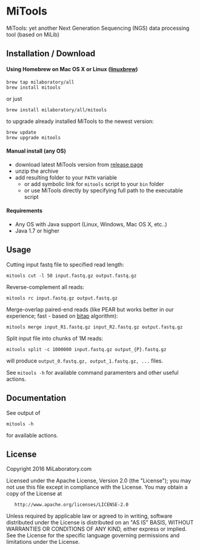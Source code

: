 MiTools
=======

MiTools: yet another Next Generation Sequencing (NGS) data processing tool (based on MiLib)

## Installation / Download

#### Using Homebrew on Mac OS X or Linux ([linuxbrew](http://linuxbrew.sh/))

    brew tap milaboratory/all
    brew install mitools
    
or just

    brew install milaboratory/all/mitools

to upgrade already installed MiTools to the newest version:

    brew update
    brew upgrade mitools

#### Manual install (any OS)

* download latest MiTools version from [release page](https://github.com/milaboratory/mitools/releases/latest)
* unzip the archive
* add resulting folder to your ``PATH`` variable
  * or add symbolic link for ``mitools`` script to your ``bin`` folder
  * or use MiTools directly by specifying full path to the executable script

#### Requirements

* Any OS with Java support (Linux, Windows, Mac OS X, etc..)
* Java 1.7 or higher
 
## Usage

Cutting input fastq file to specified read length:

    mitools cut -l 50 input.fastq.gz output.fastq.gz

Reverse-complement all reads:

    mitools rc input.fastq.gz output.fastq.gz

Merge-overlap paired-end reads (like PEAR but works better in our experience; fast - based on [bitap](https://en.wikipedia.org/wiki/Bitap_algorithm) algorithm):

    mitools merge input_R1.fastq.gz input_R2.fastq.gz output.fastq.gz

Split input file into chunks of 1M reads:

    mitools split -c 1000000 input.fastq.gz output_{P}.fastq.gz
    
will produce ```output_0.fastq.gz, output_1.fastq.gz, ...``` files.

See ```mitools -h``` for available command paramenters and other useful actions.

## Documentation

See output of

    mitools -h
    
for available actions.

## License

   Copyright 2016 MiLaboratory.com

   Licensed under the Apache License, Version 2.0 (the "License");
   you may not use this file except in compliance with the License.
   You may obtain a copy of the License at

       http://www.apache.org/licenses/LICENSE-2.0

   Unless required by applicable law or agreed to in writing, software
   distributed under the License is distributed on an "AS IS" BASIS,
   WITHOUT WARRANTIES OR CONDITIONS OF ANY KIND, either express or implied.
   See the License for the specific language governing permissions and
   limitations under the License.
